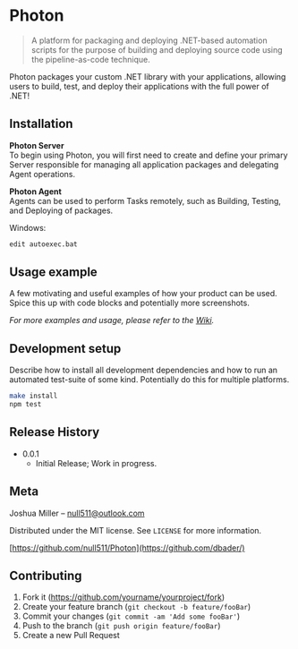 # Photon
> A platform for packaging and deploying .NET-based automation scripts for the purpose of building and deploying source code using the pipeline-as-code technique.

<!--[![NPM Version][npm-image]][npm-url]
[![Build Status][travis-image]][travis-url]
[![Downloads Stats][npm-downloads]][npm-url]-->

Photon packages your custom .NET library with your applications, allowing users to build, test, and deploy their applications with the full power of .NET!

<!--![](header.png)-->

## Installation

**Photon Server**  
To begin using Photon, you will first need to create and define your primary Server responsible for managing all application packages and delegating Agent operations.

**Photon Agent**  
Agents can be used to perform Tasks remotely, such as Building, Testing, and Deploying of packages.

Windows:

```sh
edit autoexec.bat
```

## Usage example

A few motivating and useful examples of how your product can be used. Spice this up with code blocks and potentially more screenshots.

_For more examples and usage, please refer to the [Wiki][wiki]._

## Development setup

Describe how to install all development dependencies and how to run an automated test-suite of some kind. Potentially do this for multiple platforms.

```sh
make install
npm test
```

## Release History

* 0.0.1
    * Initial Release; Work in progress.

## Meta

Joshua Miller – null511@outlook.com

Distributed under the MIT license. See ``LICENSE`` for more information.

[https://github.com/null511/Photon](https://github.com/dbader/)

## Contributing

1. Fork it (<https://github.com/yourname/yourproject/fork>)
2. Create your feature branch (`git checkout -b feature/fooBar`)
3. Commit your changes (`git commit -am 'Add some fooBar'`)
4. Push to the branch (`git push origin feature/fooBar`)
5. Create a new Pull Request

<!-- Markdown link & img dfn's -->
[wiki]: https://github.com/null511/Photon/wiki
